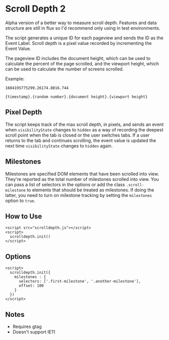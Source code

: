 # Scroll Depth 2
Alpha version of a better way to measure scroll depth. Features and data structure are still in flux so I'd recommend only using in test environments.

The script generates a unique ID for each pageview and sends the ID as the Event Label. Scroll depth is a pixel value recorded by incrementing the Event Value.

The pageview ID includes the document height, which can be used to calculate the percent of the page scrolled, and the viewport height, which can be used to calculate the number of screens scrolled.

Example:

`1604195775299.26174.8016.744`

`{timestamp}.{random number}.{document height}.{viewport height}`

## Pixel Depth
The script keeps track of the max scroll depth, in pixels, and sends an event when `visibilityState` changes to `hidden` as a way of recording the deepest scroll point when the tab is closed or the user switches tabs. If a user returns to the tab and continues scrolling, the event value is updated the next time `visibilityState` changes to `hidden` again.

## Milestones
Milestones are specified DOM elements that have been scrolled into view. They're reported as the total number of milestones scrolled into view. You can pass a list of selectors in the options or add the class `.scroll-milestone` to elements that should be treated as milestones. If doing the latter, you need to turn on milestone tracking by setting the `milestones` option to `true`.

## How to Use
```
<script src="scrolldepth.js"></script>
<script>
  scrolldepth.init()
</script>
```

## Options
```
<script>
  scrolldepth.init({
    milestones : {
      selectors: ['.first-milestone', '.another-milestone'],
      offset: 100
    }
  })
</script>
```


## Notes

- Requires gtag
- Doesn't support IE11

